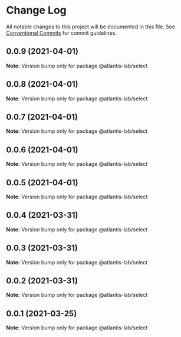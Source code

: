 # Change Log

All notable changes to this project will be documented in this file.
See [Conventional Commits](https://conventionalcommits.org) for commit guidelines.

## 0.0.9 (2021-04-01)

**Note:** Version bump only for package @atlantis-lab/select





## 0.0.8 (2021-04-01)

**Note:** Version bump only for package @atlantis-lab/select





## 0.0.7 (2021-04-01)

**Note:** Version bump only for package @atlantis-lab/select





## 0.0.6 (2021-04-01)

**Note:** Version bump only for package @atlantis-lab/select





## 0.0.5 (2021-04-01)

**Note:** Version bump only for package @atlantis-lab/select





## 0.0.4 (2021-03-31)

**Note:** Version bump only for package @atlantis-lab/select





## 0.0.3 (2021-03-31)

**Note:** Version bump only for package @atlantis-lab/select





## 0.0.2 (2021-03-31)

**Note:** Version bump only for package @atlantis-lab/select





## 0.0.1 (2021-03-25)

**Note:** Version bump only for package @atlantis-lab/select
